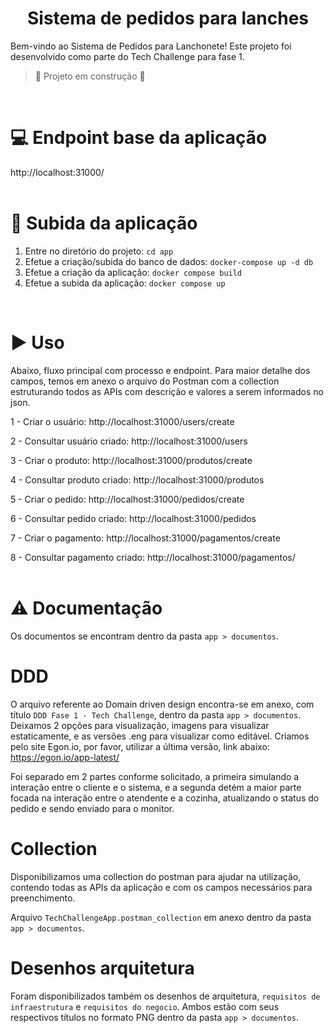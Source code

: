 <h1 align="center"> Sistema de pedidos para lanches </h1>
Bem-vindo ao Sistema de Pedidos para Lanchonete! Este projeto foi desenvolvido como parte do Tech Challenge para fase 1.	

> :construction: Projeto em construção :construction:
<br/>

# :computer: Endpoint base da aplicação
http://localhost:31000/
<br/>
<br/>

# :hammer: Subida da aplicação

1. Entre no diretório do projeto: `cd app`
2. Efetue a criação/subida do banco de dados: `docker-compose up -d db`
3. Efetue a criação da aplicação: `docker compose build`
4. Efetue a subida da aplicação: `docker compose up`
<br/>

# :arrow_forward: Uso 
Abaixo, fluxo principal com processo e endpoint. Para maior detalhe dos campos, temos em anexo o arquivo do Postman com a collection estruturando todos as APIs com descrição e valores a serem informados no json.

1 - Criar o usuário: http://localhost:31000/users/create

2 - Consultar usuário criado: http://localhost:31000/users

3 - Criar o produto: http://localhost:31000/produtos/create

4 - Consultar produto criado: http://localhost:31000/produtos

5 - Criar o pedido: http://localhost:31000/pedidos/create

6 - Consultar pedido criado: http://localhost:31000/pedidos

7 - Criar o pagamento: http://localhost:31000/pagamentos/create

8 - Consultar pagamento criado: http://localhost:31000/pagamentos/
<br/>
<br/>

# :warning: Documentação
Os documentos se encontram dentro da pasta `app > documentos`.

# DDD
O arquivo referente ao Domain driven design encontra-se em anexo, com título `DDD Fase 1 - Tech Challenge`, dentro da pasta `app > documentos`. Deixamos 2 opções para visualização, imagens para visualizar estaticamente, e as versões .eng para visualizar como editável.
Criamos pelo site Egon.io, por favor, utilizar a última versão, link abaixo:
https://egon.io/app-latest/

Foi separado em 2 partes conforme solicitado, a primeira simulando a interação entre o cliente e o sistema, e a segunda detém a maior parte focada na interação entre 
o atendente e a cozinha, atualizando o status do pedido e sendo enviado para o monitor.

# Collection
Disponibilizamos uma collection do postman para ajudar na utilização, contendo todas as APIs da aplicação e com os campos necessários para preenchimento. 

Arquivo `TechChallengeApp.postman_collection` em anexo dentro da pasta `app > documentos`.

# Desenhos arquitetura
Foram disponibilizados também os desenhos de arquitetura, `requisitos de infraestrutura` e `requisitos do negocio`. Ambos estão com seus respectivos títulos no formato PNG dentro da pasta `app > documentos`.
